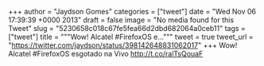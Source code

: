 
+++
author = "Jaydson Gomes"
categories = ["tweet"]
date = "Wed Nov 06 17:39:39 +0000 2013"
draft = false
image = "No media found for this Tweet"
slug = "5230658c018c67fe5fea66d2dbd682064a0ceb11"
tags = ["tweet"]
title = """Wow! Alcatel #FirefoxOS e..."""
tweet = true
tweet_url = "https://twitter.com/jaydson/status/398142648831062017"
+++
Wow! Alcatel #FirefoxOS esgotado na Vivo http://t.co/ralTsQouaF
